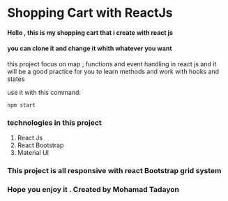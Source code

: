 # Shopping Cart with ReactJs

#### Hello , this is my shopping cart that i create with react js

#### you can clone it and change it whith whatever you want

this project focus on map , functions and event handling in react js and it will be a good practice for you to learn methods and work with hooks and states

use it with this command:

```
npm start
```

### technologies in this project

1. React Js
3. React Bootstrap
4. Material UI

### This project is all responsive with react Bootstrap grid system 

### Hope you enjoy it . Created by Mohamad Tadayon